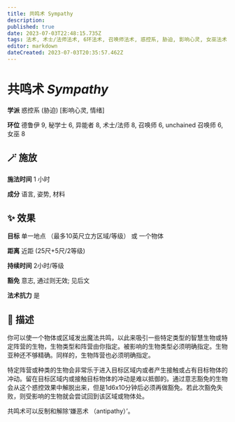 ```yaml
---
title: 共鸣术 Sympathy
description: 
published: true
date: 2023-07-03T22:48:15.735Z
tags: 法术, 术士/法师法术, 6环法术, 召唤师法术, 惑控系, 胁迫, 影响心灵, 女巫法术, 秘学士法术, unchained 召唤师法术, 德鲁伊法术, 8环法术, 异能者法术, 9环法术, 情绪
editor: markdown
dateCreated: 2023-07-03T20:35:57.462Z
---
```


# **共鸣术** *Sympathy*

**学派** 惑控系 (胁迫) \[影响心灵, 情绪\] 

**环位** 德鲁伊 9, 秘学士 6, 异能者 8, 术士/法师 8, 召唤师 6, unchained 召唤师 6, 女巫 8

## 🪄 施放

**施法时间** 1 小时

**成分** 语言, 姿势, 材料

## ✨ 效果 

**目标** 单一地点 （最多10英尺立方区域/等级） 或 一个物体 

**距离** 近距 (25尺+5尺/2等级)  

**持续时间** 2小时/等级 

**豁免** 意志, 通过则无效; 见后文

**法术抗力** 是

## 📖 描述

你可以使一个物体或区域发出魔法共鸣，以此来吸引一些特定类型的智慧生物或特定阵营的生物，生物类型和阵营由你指定。被影响的生物类型必须明确指定。生物亚种还不够精确。同样的，生物阵营也必须明确指定。

特定阵营或种类的生物会非常乐于进入目标区域内或者产生接触或占有目标物体的冲动。留在目标区域内或接触目标物体的冲动是难以抵御的。通过意志豁免的生物会从这个惑控效果中解脱出来，但是1d6x10分钟后必须再做豁免。若此次豁免失败，则受影响的生物就会尝试回到该区域或物体处。

共鸣术可以反制和解除‘嫌恶术 （antipathy）’。
    